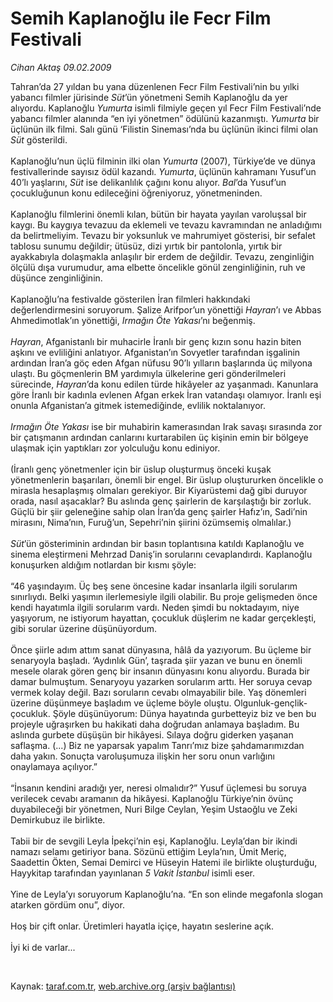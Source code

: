 # Semih Kaplanoğlu ile Fecr Film Festivali

*Cihan Aktaş 09.02.2009*

<div class="taraf_structure_2col_1zq">
<div class="margen_n">



 <p>Tahran’da 27 yıldan bu yana düzenlenen Fecr Film Festivali’nin bu yılki yabancı filmler jürisinde <i>Süt</i>’ün yönetmeni Semih Kaplanoğlu da yer alıyordu. Kaplanoğlu <i>Yumurta</i> isimli filmiyle geçen yıl Fecr Film Festivali’nde yabancı filmler alanında “en iyi yönetmen” ödülünü kazanmıştı. <i>Yumurta</i> bir üçlünün ilk filmi. Salı günü ‘Filistin Sineması’nda bu üçlünün ikinci filmi olan <i>Süt</i> gösterildi. <br/><br/>Kaplanoğlu’nun üçlü filminin ilki olan <i>Yumurta</i> (2007), Türkiye’de ve dünya festivallerinde sayısız ödül kazandı. <i>Yumurta</i>, üçlünün kahramanı Yusuf’un 40’lı yaşlarını, <i>Süt</i> ise delikanlılık çağını konu alıyor. <i>Bal</i>’da Yusuf’un çocukluğunun konu edileceğini öğreniyoruz, yönetmeninden. <br/><br/>Kaplanoğlu filmlerini önemli kılan, bütün bir hayata yayılan varoluşsal bir kaygı. Bu kaygıya tevazuu da eklemeli ve tevazu kavramından ne anladığımı da belirtmeliyim. Tevazu bir yoksunluk ve mahrumiyet gösterisi, bir sefalet tablosu sunumu değildir; ütüsüz, dizi yırtık bir pantolonla, yırtık bir ayakkabıyla dolaşmakla anlaşılır bir erdem de değildir. Tevazu, zenginliğin ölçülü dışa vurumudur, ama elbette öncelikle gönül zenginliğinin, ruh ve düşünce zenginliğinin. <br/><br/>Kaplanoğlu’na festivalde gösterilen İran filmleri hakkındaki değerlendirmesini soruyorum. Şalize Arifpor’un yönettiği <i>Hayran</i>’ı ve Abbas Ahmedimotlak’ın yönettiği, <i>Irmağın Öte Yakası</i>’nı beğenmiş. <i><br/><br/>Hayran</i>, Afganistanlı bir muhacirle İranlı bir genç kızın sonu hazin biten aşkını ve evliliğini anlatıyor. Afganistan’ın Sovyetler tarafından işgalinin ardından İran’a göç eden Afgan nüfusu 90’lı yılların başlarında üç milyona ulaştı. Bu göçmenlerin BM yardımıyla ülkelerine geri gönderilmeleri sürecinde, <i>Hayran</i>’da konu edilen türde hikâyeler az yaşanmadı. Kanunlara göre İranlı bir kadınla evlenen Afgan erkek İran vatandaşı olamıyor. İranlı eşi onunla Afganistan’a gitmek istemediğinde, evlilik noktalanıyor.<i> <br/><br/>Irmağın Öte Yakası</i> ise bir muhabirin kamerasından Irak savaşı sırasında zor bir çatışmanın ardından canlarını kurtarabilen üç kişinin emin bir bölgeye ulaşmak için yaptıkları zor yolculuğu konu ediniyor. <br/><br/>(İranlı genç yönetmenler için bir üslup oluşturmuş önceki kuşak yönetmenlerin başarıları, önemli bir engel. Bir üslup oluştururken öncelikle o mirasla hesaplaşmış olmaları gerekiyor. Bir Kiyarüstemi dağ gibi duruyor orada, nasıl aşacaklar? Bu aslında genç şairlerin de karşılaştığı bir zorluk. Güçlü bir şiir geleneğine sahip olan İran’da genç şairler Hafız’ın, Sadi’nin mirasını, Nima’nın, Furuğ’un, Sepehri’nin şiirini özümsemiş olmalılar.) <i><br/><br/>Süt</i>’ün gösteriminin ardından bir basın toplantısına katıldı Kaplanoğlu ve sinema eleştirmeni Mehrzad Daniş’in sorularını cevaplandırdı. Kaplanoğlu konuşurken aldığım notlardan bir kısmı şöyle: <br/><br/>“46 yaşındayım. Üç beş sene öncesine kadar insanlarla ilgili sorularım sınırlıydı. Belki yaşımın ilerlemesiyle ilgili olabilir. Bu proje gelişmeden önce kendi hayatımla ilgili sorularım vardı. Neden şimdi bu noktadayım, niye yaşıyorum, ne istiyorum hayattan, çocukluk düşlerim ne kadar gerçekleşti, gibi sorular üzerine düşünüyordum. <br/><br/>Önce şiirle adım attım sanat dünyasına, hâlâ da yazıyorum. Bu üçleme bir senaryoyla başladı. ‘Aydınlık Gün’, taşrada şiir yazan ve bunu en önemli mesele olarak gören genç bir insanın dünyasını konu alıyordu. Burada bir damar bulmuştum. Senaryoyu yazarken sorularım arttı. Her soruya cevap vermek kolay değil. Bazı soruların cevabı olmayabilir bile. Yaş dönemleri üzerine düşünmeye başladım ve üçleme böyle oluştu. Olgunluk-gençlik-çocukluk. Şöyle düşünüyorum: Dünya hayatında gurbetteyiz biz ve ben bu projeyle uğraşırken bu hakikati daha doğrudan anlamaya başladım. Bu aslında gurbete düşüşün bir hikâyesi. Sılaya doğru giderken yaşanan saflaşma. (...) Biz ne yaparsak yapalım Tanrı’mız bize şahdamarımızdan daha yakın. Sonuçta varoluşumuza ilişkin her soru onun varlığını onaylamaya açılıyor.” <br/><br/>“İnsanın kendini aradığı yer, neresi olmalıdır?” Yusuf üçlemesi bu soruya verilecek cevabı aramanın da hikâyesi. Kaplanoğlu Türkiye’nin övünç duyabileceği bir yönetmen, Nuri Bilge Ceylan, Yeşim Ustaoğlu ve Zeki Demirkubuz ile birlikte. <br/><br/>Tabii bir de sevgili Leyla İpekçi’nin eşi, Kaplanoğlu. Leyla’dan bir ikindi namazı selamı getiriyor bana. Sözünü ettiğim Leyla’nın, Ümit Meriç, Saadettin Ökten, Semai Demirci ve Hüseyin Hatemi ile birlikte oluşturduğu, Hayykitap tarafından yayınlanan <i>5 Vakit İstanbul</i> isimli eser. <br/><br/>Yine de Leyla’yı soruyorum Kaplanoğlu’na. “En son elinde megafonla slogan atarken gördüm onu”, diyor. <br/><br/>Hoş bir çift onlar. Üretimleri hayatla içiçe, hayatın seslerine açık. <br/><br/>İyi ki de varlar...</p>

<br/>


<div id="taraf_not">
</div>

</div>


</div>

Kaynak: [taraf.com.tr](http://www.taraf.com.tr:80/makale/3945.htm), [web.archive.org (arşiv bağlantısı)](http://web.archive.org/web/20090501181711/http://www.taraf.com.tr:80/makale/3945.htm)
